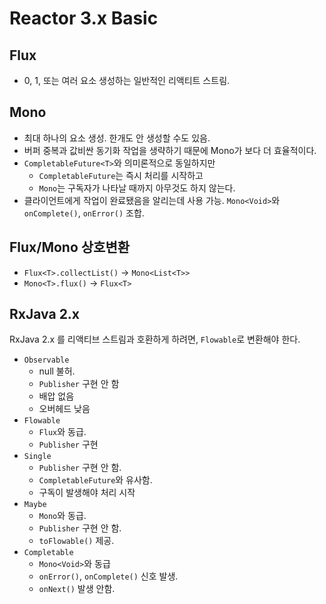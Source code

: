 # Reactor 3.x Basic

## Flux
* 0, 1, 또는 여러 요소 생성하는 일반적인 리액티트 스트림.

## Mono
* 최대 하나의 요소 생성. 한개도 안 생성할 수도 있음.
* 버퍼 중복과 값비싼 동기화 작업을 생략하기 때문에 Mono가 보다 더 효율적이다.
* `CompletableFuture<T>`와 의미론적으로 동일하지만
  * `CompletableFuture`는 즉시 처리를 시작하고
  * `Mono`는 구독자가 나타날 때까지 아무것도 하지 않는다.
* 클라이언트에게 작업이 완료됐음을 알리는데 사용 가능. `Mono<Void>`와 `onComplete()`, `onError()` 조합.

## Flux/Mono 상호변환
* `Flux<T>.collectList()` -> `Mono<List<T>>`
* `Mono<T>.flux()` -> `Flux<T>`

## RxJava 2.x
RxJava 2.x 를 리액티브 스트림과 호환하게 하려면, `Flowable`로 변환해야 한다.

* `Observable`
  * null 불허.
  * `Publisher` 구현 안 함
  * 배압 없음
  * 오버헤드 낮음
* `Flowable`
  * `Flux`와 동급.
  * `Publisher` 구현
* `Single`
  * `Publisher` 구현 안 함.
  * `CompletableFuture`와 유사함.
  * 구독이 발생해야 처리 시작
* `Maybe`
  * `Mono`와 동급.
  * `Publisher` 구현 안 함.
  * `toFlowable()` 제공.
* `Completable`
  * `Mono<Void>`와 동급
  * `onError()`, `onComplete()` 신호 발생.
  * `onNext()` 발생 안함.